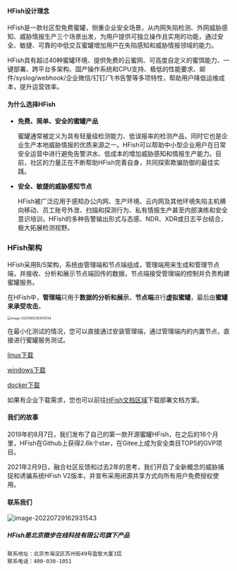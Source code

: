 #### HFish设计理念

HFish是一款社区型免费蜜罐，侧重企业安全场景，从内网失陷检测、外网威胁感知、威胁情报生产三个场景出发，为用户提供可独立操作且实用的功能，通过安全、敏捷、可靠的中低交互蜜罐增加用户在失陷感知和威胁情报领域的能力。

HFish具有超过40种蜜罐环境、提供免费的云蜜网、可高度自定义的蜜饵能力、一键部署、跨平台多架构、国产操作系统和CPU支持、极低的性能要求、邮件/syslog/webhook/企业微信/钉钉/飞书告警等多项特性，帮助用户降低运维成本，提升运营效率。



#### 为什么选择HFish

- **免费、简单、安全的蜜罐产品**
	
    蜜罐通常被定义为具有轻量级检测能力、低误报率的检测产品，同时它也是企业生产本地威胁情报的优质来源之一。HFish可以帮助中小型企业用户在日常安全运营中进行避免告警洪水、低成本的增加威胁感知和情报生产能力。目前，社区的力量正在不断帮助HFish完善自身，共同探索欺骗防御的最佳实践。

- **安全、敏捷的威胁感知节点**
	
    HFish被广泛应用于感知办公内网、生产环境、云内网及其他环境失陷主机横向移动、员工账号外泄、扫描和探测行为、私有情报生产甚至内部演练和安全意识培训，HFish的多种告警输出形式与态感、NDR、XDR或日志平台结合，极大拓展检测视野。



### HFish架构

HFish采用B/S架构，系统由管理端和节点端组成，管理端用来生成和管理节点端，并接收、分析和展示节点端回传的数据，节点端接受管理端的控制并负责构建蜜罐服务。

在HFish中，**管理端**只用于**数据的分析和展示**，**节点端**进行**虚拟蜜罐**，最后由**蜜罐来承受攻击**。

<img src="https://hfish.net/images/image-20210902163914134.png" alt="image-20210902163914134" style="zoom:50%;" />

在最小化测试的情况，您可以直接通过安装管理端，通过管理端内的内置节点，直接进行蜜罐服务测试。

[linux下载](https://hfish.net/#/2-2-linux)

[windows下载](https://hfish.net/#/2-3-windows)

[docker下载](https://hfish.net/#/2-1-docker)

如果有企业下载需求，您也可以前往[HFish文档区域](https://hfish.net/#/docs)下载部署文档方案。



#### 我们的故事

2019年的8月7日，我们发布了自己的第一款开源蜜罐HFish，在之后的16个月里，HFish在Github上获得2.6k个star，在Gitee上成为安全类目TOP5的GVP项目。 

2021年2月9日，融合社区反馈和过去2年的思考，我们开启了全新概念的威胁捕捉和诱骗系统HFish V2版本，并宣布采用闭源共享方式向所有用户免费授权使用。



#### 联系我们


![image-20220729162931543](http://img.threatbook.cn/hfish/image-20220729162931543.png)



##### HFish是北京微步在线科技有限公司旗下产品

```
联系地址：北京市海淀区苏州街49号盈智大厦3层
联系电话：400-030-1051
```

